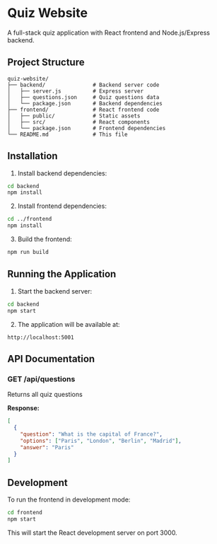 # Quiz Website

A full-stack quiz application with React frontend and Node.js/Express backend.

## Project Structure

```
quiz-website/
├── backend/               # Backend server code
│   ├── server.js          # Express server
│   ├── questions.json     # Quiz questions data
│   └── package.json       # Backend dependencies
├── frontend/              # React frontend code
│   ├── public/            # Static assets
│   ├── src/               # React components
│   └── package.json       # Frontend dependencies
└── README.md              # This file
```

## Installation

1. Install backend dependencies:
```bash
cd backend
npm install
```

2. Install frontend dependencies:
```bash
cd ../frontend
npm install
```

3. Build the frontend:
```bash
npm run build
```

## Running the Application

1. Start the backend server:
```bash
cd backend
npm start
```

2. The application will be available at:
```
http://localhost:5001
```

## API Documentation

### GET /api/questions
Returns all quiz questions

**Response:**
```json
[
  {
    "question": "What is the capital of France?",
    "options": ["Paris", "London", "Berlin", "Madrid"],
    "answer": "Paris"
  }
]
```

## Development

To run the frontend in development mode:
```bash
cd frontend
npm start
```

This will start the React development server on port 3000.

